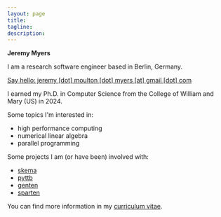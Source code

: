 ```yaml
---
layout: page
title: 
tagline: 
description: 
---
```


**Jeremy Myers**

I am a research software engineer based in Berlin, Germany.

[Say hello: jeremy [dot] moulton [dot] myers [at] gmail [dot] com](mailto:jeremy.moulton.myers@gmail.com)

I earned my Ph.D. in Computer Science from the College of William and Mary (US) in 2024.

Some topics I'm interested in:
- high performance computing
- numerical linear algebra
- parallel programming

Some projects I am (or have been) involved with:
- [skema](https://github.com/jeremy-myers/skema)
- [pyttb](https://github.com/sandialabs/pyttb)
- [genten](https://github.com/sandialabs/GenTen)
- [sparten](https://github.com/sandialabs/sparten)

You can find more information in my [curriculum vitae](./assets/jeremy-m-myers-cv.pdf).
